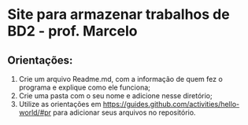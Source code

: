 # Site para armazenar trabalhos de BD2 - prof. Marcelo

## Orientações:

1. Crie um arquivo Readme.md, com a informação de quem fez o programa e explique como ele funciona;
2. Crie uma pasta com o seu nome e adicione nesse diretório;
3. Utilize as orientações em  https://guides.github.com/activities/hello-world/#pr  para adicionar seus arquivos no repositório.